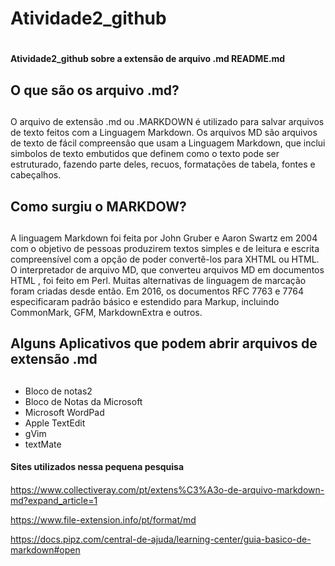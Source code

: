 # Atividade2_github <h1>
**Atividade2_github sobre a extensão de arquivo .md README.md**

## O que são os arquivo .md? <h2>
O arquivo de extensão .md ou .MARKDOWN é utilizado para salvar arquivos de texto feitos com a Linguagem Markdown. Os arquivos MD são arquivos de texto de fácil compreensão que usam a Linguagem Markdown, que inclui simbolos de texto embutidos que definem como o texto pode ser estruturado, fazendo parte deles, recuos, formatações de tabela, fontes e cabeçalhos.

## Como surgiu o MARKDOW? <h2>
A linguagem Markdown foi feita por John Gruber e Aaron Swartz em 2004 com o objetivo de pessoas produzirem textos simples e de leitura e escrita compreensível com a opção de poder convertê-los para XHTML ou HTML.
O interpretador de arquivo MD, que converteu arquivos MD em documentos HTML , foi feito em Perl. Muitas alternativas de linguagem de marcação foram criadas desde então. Em 2016, os documentos RFC 7763 e 7764 especificaram padrão básico e estendido para Markup, incluindo CommonMark, GFM, MarkdownExtra e outros.

## Alguns Aplicativos que podem abrir arquivos de extensão .md <h2>
* Bloco de notas2
* Bloco de Notas da Microsoft
* Microsoft WordPad
* Apple TextEdit
* gVim
* textMate

#### Sites utilizados nessa pequena pesquisa <h4>
<https://www.collectiveray.com/pt/extens%C3%A3o-de-arquivo-markdown-md?expand_article=1>

<https://www.file-extension.info/pt/format/md>

<https://docs.pipz.com/central-de-ajuda/learning-center/guia-basico-de-markdown#open>
